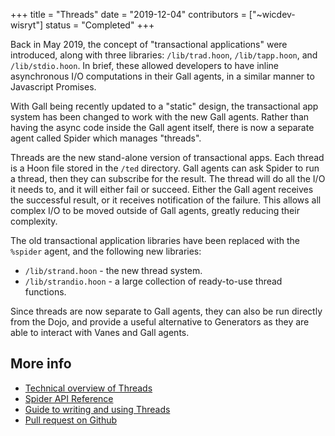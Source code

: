 +++
title = "Threads"
date = "2019-12-04"
contributors = ["~wicdev-wisryt"]
status = "Completed"
+++

Back in May 2019, the concept of "transactional applications" were introduced,
along with three libraries: `/lib/trad.hoon`, `/lib/tapp.hoon`, and
`/lib/stdio.hoon`. In brief, these allowed developers to have inline
asynchronous I/O computations in their Gall agents, in a similar manner to
Javascript Promises.

With Gall being recently updated to a "static" design, the transactional app
system has been changed to work with the new Gall agents. Rather than having the
async code inside the Gall agent itself, there is now a separate agent called
Spider which manages "threads".

Threads are the new stand-alone version of transactional apps. Each thread is a
Hoon file stored in the `/ted` directory. Gall agents can ask Spider to run a
thread, then they can subscribe for the result. The thread will do all the I/O
it needs to, and it will either fail or succeed. Either the Gall agent receives
the successful result, or it receives notification of the failure. This allows
all complex I/O to be moved outside of Gall agents, greatly reducing their
complexity.

The old transactional application libraries have been replaced with the
`%spider` agent, and the following new libraries:

- `/lib/strand.hoon` - the new thread system.
- `/lib/strandio.hoon` - a large collection of ready-to-use thread functions.

Since threads are now separate to Gall agents, they can also be run directly
from the Dojo, and provide a useful alternative to Generators as they are able
to interact with Vanes and Gall agents.

## More info

- [Technical overview of Threads](https://urbit.org/docs/userspace/threads/overview)
- [Spider API Reference](https://urbit.org/docs/userspace/threads/reference)
- [Guide to writing and using
  Threads](https://urbit.org/docs/userspace/threads/basics/fundamentals)
- [Pull request on Github](https://github.com/urbit/urbit/pull/1996)
